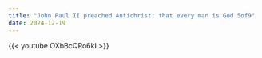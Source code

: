 ```yaml
---
title: "John Paul II preached Antichrist: that every man is God 5of9"
date: 2024-12-19
---
```


{{< youtube OXbBcQRo6kI >}}
